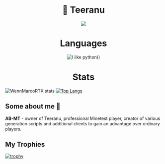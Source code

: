 <div id="marconit-big-text" align="center">
    <br/>
    <h1>📄 Teeranu</h1>
</div>

<p align="center"><img src="https://gpvc.arturio.dev/WennMarcoRTX"/></p>

<div id="badges" align="center">

# Languages    

![I like python))](https://img.shields.io/badge/python-%2314354C.svg?style=for-the-badge&logo=python&logoColor=white)

# Stats
    
</div>
    
![WennMarcoRTX stats](https://github-readme-stats.vercel.app/api?username=AB-MT&show_icons=true&theme=radical)
[![Top Langs](https://github-readme-stats.vercel.app/api/top-langs/?username=AB-MT&layout=compact&theme=radical)](https://github.com/WennMarcoRTX)

## Some about me 💬

**AB-MT** - owner of Teeranu, professional Minetest player, creator of various generation scripts and additional clients to gain an advantage over ordinary players.

## My Trophies

[![trophy](https://github-profile-trophy.vercel.app/?username=AB-MT)](https://github.com/ryo-ma/github-profile-trophy)
